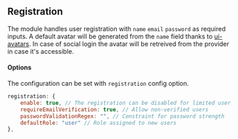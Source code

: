 ## Registration

The module handles user registration with `name` `email` `password` as required inputs. A default avatar will be generated from the `name` field thanks to [ui-avatars](https://ui-avatars.com). In case of social login the avatar will be retreived from the provider in case it's accessible.

#### Options

The configuration can be set with `registration` config option.

```js
registration: {
    enable: true, // The registration can be disabled for limited user base.
    requireEmailVerification: true, // Allow non-verified users
    passwordValidationRegex: "", // Constraint for password strength
    defaultRole: "user" // Role assigned to new users
},
```
